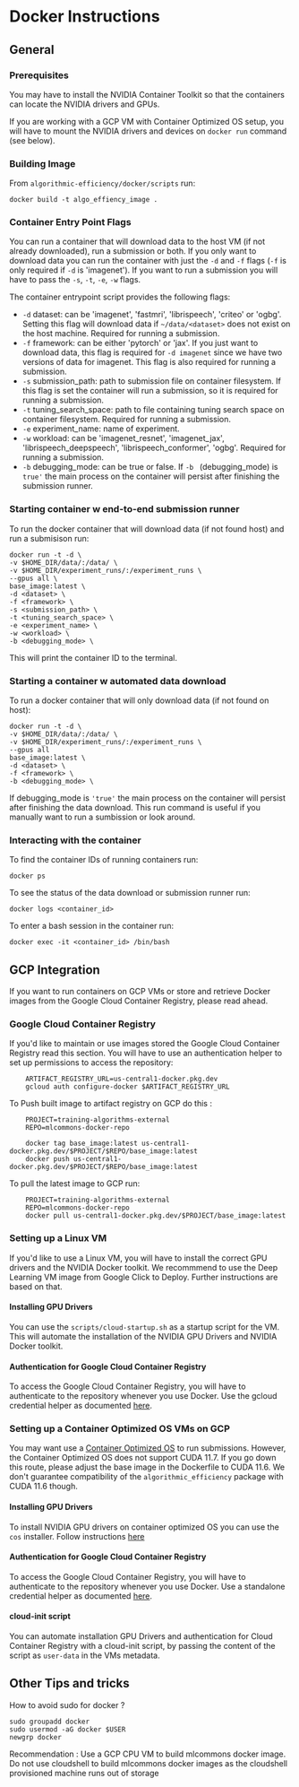 # Docker Instructions

## General 

### Prerequisites
You may have to install the NVIDIA Container Toolkit so that the containers can locate the NVIDIA drivers and GPUs.

If you are working with a GCP VM with Container Optimized OS setup, you will have to mount the NVIDIA drivers and devices on 
`docker run` command (see below).

### Building Image

From `algorithmic-efficiency/docker/scripts` run:
```
docker build -t algo_effiency_image .
```

### Container Entry Point Flags
You can run a container that will download data to the host VM (if not already downloaded), run a submission or both. If you only want to download data you can run the container with just the `-d` and `-f` flags (`-f` is only required if `-d` is 'imagenet'). If you want to run a submission you will have to pass the `-s`, `-t`, `-e`, `-w` flags.

The container entrypoint script provides the following flags:
- `-d` dataset: can be 'imagenet', 'fastmri', 'librispeech', 'criteo' or 'ogbg'. Setting this flag will download data if `~/data/<dataset>` does not exist on the host machine. Required for running a submission.
- `-f` framework: can be either 'pytorch' or 'jax'. If you just want to download data, this flag is required for `-d imagenet` since we have two versions of data for imagenet. This flag is also required for running a submission.
- `-s` submission_path: path to submission file on container filesystem. If this flag is set the container will run a submission, so it is required for running a submission. 
- `-t` tuning_search_space: path to file containing tuning search space on container filesystem. Required for running a submission.
- `-e` experiment_name: name of experiment.
- `-w` workload: can be 'imagenet_resnet', 'imagenet_jax', 'librispeech_deepspeech', 'librispeech_conformer', 'ogbg'. Required for running a submission.
- `-b` debugging_mode: can be true or false. If `-b ` (debugging_mode) is `true'` the main process on the container will persist after finishing the submission runner. 


### Starting container w end-to-end submission runner
To run the docker container that will download data (if not found host) and run a submisison run:
```
docker run -t -d \
-v $HOME_DIR/data/:/data/ \
-v $HOME_DIR/experiment_runs/:/experiment_runs \
--gpus all \
base_image:latest \
-d <dataset> \
-f <framework> \
-s <submission_path> \
-t <tuning_search_space> \
-e <experiment_name> \
-w <workload> \
-b <debugging_mode> \
```
This will print the container ID to the terminal.

### Starting a container w automated data download
To run a docker container that will only download data (if not found on host):
```
docker run -t -d \
-v $HOME_DIR/data/:/data/ \
-v $HOME_DIR/experiment_runs/:/experiment_runs \
--gpus all
base_image:latest \
-d <dataset> \
-f <framework> \
-b <debugging_mode> \
```
If debugging_mode is `'true'` the main process on the container will persist after finishing the data download.
This run command is useful if you manually want to run a sumbission or look around.

### Interacting with the container
To find the container IDs of running containers run:
```
docker ps 
```

To see the status of the data download or submission runner run: 
```
docker logs <container_id> 
```

To enter a bash session in the container run:
```
docker exec -it <container_id> /bin/bash
```

## GCP Integration
If you want to run containers on GCP VMs or store and retrieve Docker images from the Google Cloud Container Registry, please read ahead.

### Google Cloud Container Registry 
If you'd like to maintain or use images stored the Google Cloud Container Registry read this section.
You will have to use an authentication helper to set up permissions to access the repository:
```
    ARTIFACT_REGISTRY_URL=us-central1-docker.pkg.dev
    gcloud auth configure-docker $ARTIFACT_REGISTRY_URL
```

To Push built image to artifact registry on GCP do this : 
```
    PROJECT=training-algorithms-external
    REPO=mlcommons-docker-repo
    
    docker tag base_image:latest us-central1-docker.pkg.dev/$PROJECT/$REPO/base_image:latest
    docker push us-central1-docker.pkg.dev/$PROJECT/$REPO/base_image:latest
```

To pull the latest image to GCP run:
```
    PROJECT=training-algorithms-external
    REPO=mlcommons-docker-repo
    docker pull us-central1-docker.pkg.dev/$PROJECT/base_image:latest
```

### Setting up a Linux VM
If you'd like to use a Linux VM, you will have to install the correct GPU drivers and the NVIDIA Docker toolkit.
We recommmend to use the Deep Learning VM image from Google Click to Deploy. Further instructions are based on that.

#### Installing GPU Drivers
You can use the `scripts/cloud-startup.sh` as a startup script for the VM. This will automate the installation of the
NVIDIA GPU Drivers and NVIDIA Docker toolkit.

#### Authentication for Google Cloud Container Registry
To access the Google Cloud Container Registry, you will have to authenticate to the repository whenever you use Docker.
Use the gcloud credential helper as documented [here](https://cloud.google.com/artifact-registry/docs/docker/pushing-and-pulling#cred-helper).

### Setting up a Container Optimized OS VMs on GCP
You may want use a [Container Optimized OS](https://cloud.google.com/container-optimized-os/docs) to run submissions. 
However, the Container Optimized OS does not support CUDA 11.7. If you go down this route,
please adjust the base image in the Dockerfile to CUDA 11.6. 
We don't guarantee compatibility of the `algorithmic_efficiency` package with CUDA 11.6 though.

#### Installing GPU Drivers
To install NVIDIA GPU drivers on container optimized OS you can use the `cos` installer.
Follow instructions [here](https://cloud.google.com/container-optimized-os/docs/how-to/run-gpus)

#### Authentication for Google Cloud Container Registry
To access the Google Cloud Container Registry, you will have to authenticate to the repository whenever you use Docker.
Use a standalone credential helper as documented [here](https://cloud.google.com/artifact-registry/docs/docker/pushing-and-pulling#cred-helper).

#### cloud-init script
You can automate installation GPU Drivers and authentication for Cloud Container Registry with a cloud-init script, by passing
the content of the script as `user-data` in the VMs metadata.


## Other Tips and tricks

How to avoid sudo for docker ?

```
sudo groupadd docker
sudo usermod -aG docker $USER
newgrp docker
```

Recommendation : Use a GCP CPU VM to build mlcommons docker image. Do not use cloudshell to build mlcommons docker images as the cloudshell provisioned machine runs out of storage
